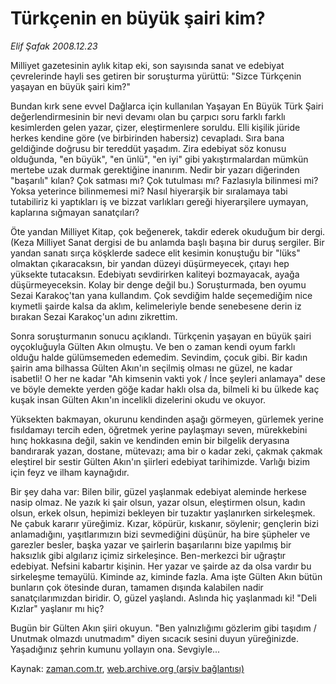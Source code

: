 # Türkçenin en büyük şairi kim?

*Elif Şafak 2008.12.23*

<tr><td class="metin" colspan="2" style="padding-top: 20px; padding-left: 5px; padding-right: 10px;">Milliyet gazetesinin aylık kitap eki, son sayısında sanat ve edebiyat çevrelerinde hayli ses getiren bir soruşturma yürüttü: "Sizce Türkçenin yaşayan en büyük şairi kim?"</td></tr><tr><td class="metin" colspan="2" style="padding-top: 20px; padding-left: 5px; padding-right: 10px;"><p>Bundan kırk sene evvel Dağlarca için kullanılan Yaşayan En Büyük Türk Şairi değerlendirmesinin bir nevi devamı olan bu çarpıcı soru farklı farklı kesimlerden gelen yazar, çizer, eleştirmenlere soruldu. Elli kişilik jüride herkes kendine göre (ve birbirinden habersiz) cevapladı. Sıra bana geldiğinde doğrusu bir tereddüt yaşadım. Zira edebiyat söz konusu olduğunda, "en büyük", "en ünlü", "en iyi" gibi yakıştırmalardan mümkün mertebe uzak durmak gerektiğine inanırım. Nedir bir yazarı diğerinden "başarılı" kılan? Çok satması mı? Çok tutulması mı? Fazlasıyla bilinmesi mi? Yoksa yeterince bilinmemesi mi? Nasıl hiyerarşik bir sıralamaya tabi tutabiliriz ki yaptıkları iş ve bizzat varlıkları gereği hiyerarşilere uymayan, kaplarına sığmayan sanatçıları? 
<p>Öte yandan Milliyet Kitap, çok beğenerek, takdir ederek okuduğum bir dergi. (Keza Milliyet Sanat dergisi de bu anlamda başlı başına bir duruş sergiler. Bir yandan sanatı sırça köşklerde sadece elit kesimin konuştuğu bir "lüks" olmaktan çıkaracaksın, bir yandan düzeyi düşürmeyecek, çıtayı hep yüksekte tutacaksın. Edebiyatı sevdirirken kaliteyi bozmayacak, ayağa düşürmeyeceksin. Kolay bir denge değil bu.) Soruşturmada, ben oyumu Sezai Karakoç'tan yana kullandım. Çok sevdiğim halde seçemediğim nice kıymetli şairde kalsa da aklım, kelimeleriyle bende senebesene derin iz bırakan Sezai Karakoç'un adını zikrettim. 
<p>Sonra soruşturmanın sonucu açıklandı. Türkçenin yaşayan en büyük şairi oyçokluğuyla Gülten Akın olmuştu. Ve ben o zaman kendi oyum farklı olduğu halde gülümsemeden edemedim. Sevindim, çocuk gibi. Bir kadın şairin ama bilhassa Gülten Akın'ın seçilmiş olması ne güzel, ne kadar isabetli! O her ne kadar "Ah kimsenin vakti yok / İnce şeyleri anlamaya" dese ve böyle demekte yerden göğe kadar haklı olsa da, bilmeli ki bu ülkede kaç kuşak insan Gülten Akın'ın incelikli dizelerini okudu ve okuyor. 
<p>Yüksekten bakmayan, okurunu kendinden aşağı görmeyen, gürlemek yerine fısıldamayı tercih eden, öğretmek yerine paylaşmayı seven, mürekkebini hınç hokkasına değil, sakin ve kendinden emin bir bilgelik deryasına bandırarak yazan, dostane, mütevazı; ama bir o kadar zeki, çakmak çakmak eleştirel bir sestir Gülten Akın'ın şiirleri edebiyat tarihimizde. Varlığı bizim için feyz ve ilham kaynağıdır. 
<p>Bir şey daha var: Bilen bilir, güzel yaşlanmak edebiyat aleminde herkese nasip olmaz. Ne yazık ki şair olsun, yazar olsun, eleştirmen olsun, kadın olsun, erkek olsun, hepimizi bekleyen bir tuzaktır yaşlanırken sirkeleşmek. Ne çabuk kararır yüreğimiz. Kızar, köpürür, kıskanır, söylenir; gençlerin bizi anlamadığını, yaşıtlarımızın bizi sevmediğini düşünür, ha bire şüpheler ve garezler besler, başka yazar ve şairlerin başarılarını bize yapılmış bir haksızlık gibi algılarız içimiz sirkeleşince. Ben-merkezci bir uğraştır edebiyat. Nefsini kabartır kişinin. Her yazar ve şairde az da olsa vardır bu sirkeleşme temayülü. Kiminde az, kiminde fazla. Ama işte Gülten Akın bütün bunların çok ötesinde duran, tamamen dışında kalabilen nadir sanatçılarımızdan biridir. O, güzel yaşlandı. Aslında hiç yaşlanmadı ki! "Deli Kızlar" yaşlanır mı hiç?
<p>Bugün bir Gülten Akın şiiri okuyun. "Ben yalnızlığımı gözlerim gibi taşıdım / Unutmak olmazdı unutmadım" diyen sıcacık sesini duyun yüreğinizde. Yaşadığınız şehrin kumunu yollayın ona. Sevgiyle... <br/></p></p></p></p></p></p></td></tr>

Kaynak: [zaman.com.tr](http://zaman.com.tr/yazar.do?yazino=773346), [web.archive.org (arşiv bağlantısı)](http://web.archive.org/web/20081226121531/http://zaman.com.tr:80/yazar.do?yazino=773346)
